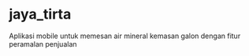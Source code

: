 # jaya_tirta
 Aplikasi mobile untuk memesan air mineral kemasan galon dengan fitur peramalan penjualan
